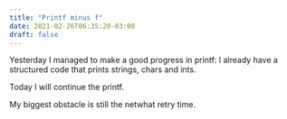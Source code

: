```yaml
---
title: "Printf minus f"
date: 2021-02-26T06:35:20-03:00
draft: false
---
```


Yesterday I managed to make a good progress in printf: I already have a structured code that prints strings, chars and ints.

Today I will continue the printf.

My biggest obstacle is still the netwhat retry time.
